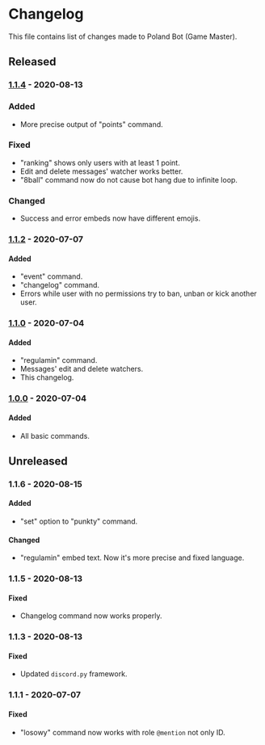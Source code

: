 # Changelog

This file contains list of changes made to Poland Bot (Game Master).

## Released

### [1.1.4] - 2020-08-13
### Added
- More precise output of "points" command.
### Fixed
- "ranking" shows only users with at least 1 point.
- Edit and delete messages' watcher works better.
- "8ball" command now do not cause bot hang due to infinite loop.
### Changed
- Success and error embeds now have different emojis.

### [1.1.2] - 2020-07-07
#### Added
- "event" command.
- "changelog" command.
- Errors while user with no permissions try to ban, unban or kick another user.

### [1.1.0] - 2020-07-04
#### Added
- "regulamin" command.
- Messages' edit and delete watchers.
- This changelog.

### [1.0.0] - 2020-07-04
#### Added
- All basic commands.

## Unreleased

### 1.1.6 - 2020-08-15
#### Added
- "set" option to "punkty" command.
#### Changed
- "regulamin" embed text. Now it's more precise and fixed language.

### 1.1.5 - 2020-08-13
#### Fixed
- Changelog command now works properly.

### 1.1.3 - 2020-08-13
#### Fixed
- Updated `discord.py` framework.

### 1.1.1 - 2020-07-07
#### Fixed
- "losowy" command now works with role `@mention` not only ID.

[1.1.4]: https://github.com/AnonymousX86/poland-bot/releases/tag/v1.1.4
[1.1.2]: https://github.com/AnonymousX86/poland-bot/releases/tag/v1.1.2
[1.1.0]: https://github.com/AnonymousX86/poland-bot/releases/tag/v1.1.0
[1.0.0]: https://github.com/AnonymousX86/poland-bot/releases/tag/v1.0.0
